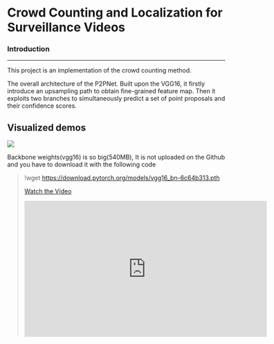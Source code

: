 # Crowd Counting and Localization for Surveillance Videos

### Introduction
---
This project is an implementation of the crowd counting method.

The overall architecture of the P2PNet. Built upon the VGG16, it firstly introduce an upsampling path to obtain fine-grained feature map. Then it exploits two branches to simultaneously predict a set of point proposals and their confidence scores.

## Visualized demos
![](dataset/sample.jpg)

Backbone weights(vgg16) is so big(540MB), It is not uploaded on the Github and you have to download it with the following code
> !wget https://download.pytorch.org/models/vgg16_bn-6c64b313.pth
>
> [Watch the Video](https://vimeo.com/870562319?share=copy)
> 
> <iframe width="560" height="315" src="https://vimeo.com/870562319?share=copy" frameborder="0" allowfullscreen></iframe>



